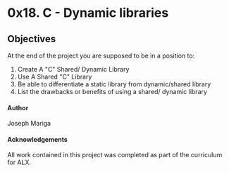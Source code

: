 # 0x18. C - Dynamic libraries

## Objectives

At the end of the project you are supposed to be in a position to:
1. Create A  "C" Shared/ Dynamic Library 
2. Use A Shared "C" Library
3. Be able to differentiate a static library from dynamic/shared library
4. List the drawbacks or benefits of using a shared/ dynamic library

#### Author
Joseph Mariga

#### Acknowledgements
All work contained in this project was completed as part of the curriculum for ALX.
